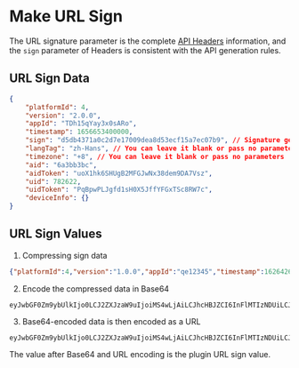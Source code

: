 # Make URL Sign

The URL signature parameter is the complete [API Headers](../../api/headers.md) information, and the `sign` parameter of Headers is consistent with the API generation rules.

## URL Sign Data

```json
{
    "platformId": 4,
    "version": "2.0.0",
    "appId": "TDh15qYay3x0sARo",
    "timestamp": 1656653400000,
    "sign": "d5db4371a0c2d7e17009dea8d53ecf15a7ec07b9", // Signature generation rules are consistent with api headers
    "langTag": "zh-Hans", // You can leave it blank or pass no parameters
    "timezone": "+8", // You can leave it blank or pass no parameters
    "aid": "6a3bb3bc",
    "aidToken": "uoX1hk6SHUgB2MFGJwNx38dem9DA7Vsz",
    "uid": 782622,
    "uidToken": "PqBpwPLJgfd1sH0X5JffYFGxTSc8RW7c",
    "deviceInfo": {}
}
```

## URL Sign Values

1. Compressing sign data
```json
{"platformId":4,"version":"1.0.0","appId":"qe12345","timestamp":1626426833,"sign":"d5db4371a0c2d7e17009dea8d53ecf15a7ec07b9","langTag":"zh-Hans","timezone":"+8","aid":"6a3bb3bc","aidToken": "uoX1hk6SHUgB2MFGJwNx38dem9DA7Vsz","uid":782622,"uidToken": "PqBpwPLJgfd1sH0X5JffYFGxTSc8RW7c","deviceInfo":""}
```

2. Encode the compressed data in Base64
```
eyJwbGF0Zm9ybUlkIjo0LCJ2ZXJzaW9uIjoiMS4wLjAiLCJhcHBJZCI6InFlMTIzNDUiLCJ0aW1lc3RhbXAiOjE2MjY0MjY4MzMsInNpZ24iOiJkNWRiNDM3MWEwYzJkN2UxNzAwOWRlYThkNTNlY2YxNWE3ZWMwN2I5IiwibGFuZ1RhZyI6InpoLUhhbnMiLCJ0aW1lem9uZSI6Iis4IiwiYWlkIjoiNmEzYmIzYmMiLCJhaWRUb2tlbiI6ICJ1b1gxaGs2U0hVZ0IyTUZHSndOeDM4ZGVtOURBN1ZzeiIsInVpZCI6NzgyNjIyLCJ1aWRUb2tlbiI6ICJQcUJwd1BMSmdmZDFzSDBYNUpmZllGR3hUU2M4Ulc3YyIsImRldmljZUluZm8iOiIifQ==
```

3. Base64-encoded data is then encoded as a URL
```
eyJwbGF0Zm9ybUlkIjo0LCJ2ZXJzaW9uIjoiMS4wLjAiLCJhcHBJZCI6InFlMTIzNDUiLCJ0aW1lc3RhbXAiOjE2MjY0MjY4MzMsInNpZ24iOiJkNWRiNDM3MWEwYzJkN2UxNzAwOWRlYThkNTNlY2YxNWE3ZWMwN2I5IiwibGFuZ1RhZyI6InpoLUhhbnMiLCJ0aW1lem9uZSI6Iis4IiwiYWlkIjoiNmEzYmIzYmMiLCJhaWRUb2tlbiI6ICJ1b1gxaGs2U0hVZ0IyTUZHSndOeDM4ZGVtOURBN1ZzeiIsInVpZCI6NzgyNjIyLCJ1aWRUb2tlbiI6ICJQcUJwd1BMSmdmZDFzSDBYNUpmZllGR3hUU2M4Ulc3YyIsImRldmljZUluZm8iOiIifQ%3D%3D
```

The value after Base64 and URL encoding is the plugin URL sign value.
